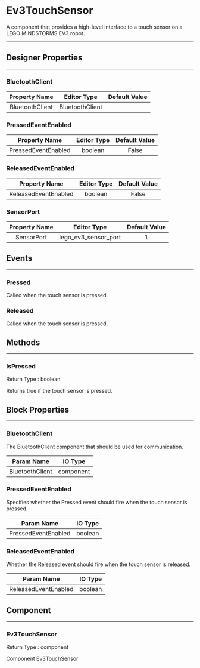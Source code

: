 <!--
  Copyright © 2013-2021 AIIE-ADL, All rights reserved
  Released under the Apache License, Version 2.0
  http://www.apache.org/licenses/LICENSE-2.0
-->

# Ev3TouchSensor

A component that provides a high-level interface to a touch sensor on a LEGO MINDSTORMS EV3 robot.

---

## Designer Properties

---

### BluetoothClient

|  Property Name  |   Editor Type   | Default Value |
| :-------------: | :-------------: | :-----------: |
| BluetoothClient | BluetoothClient |               |

### PressedEventEnabled

|    Property Name    | Editor Type | Default Value |
| :-----------------: | :---------: | :-----------: |
| PressedEventEnabled |   boolean   |     False     |

### ReleasedEventEnabled

|     Property Name    | Editor Type | Default Value |
| :------------------: | :---------: | :-----------: |
| ReleasedEventEnabled |   boolean   |     False     |

### SensorPort

| Property Name |      Editor Type     | Default Value |
| :-----------: | :------------------: | :-----------: |
|   SensorPort  | lego_ev3_sensor_port |       1       |

## Events

---

### Pressed

<div block-type = "component_event" component-selector = "Ev3TouchSensor" event-selector = "Pressed" id = "ev3touchsensor-pressed"></div>

Called when the touch sensor is pressed.

### Released

<div block-type = "component_event" component-selector = "Ev3TouchSensor" event-selector = "Released" id = "ev3touchsensor-released"></div>

Called when the touch sensor is pressed.

## Methods

---

### IsPressed

<div block-type = "component_method" component-selector = "Ev3TouchSensor" method-selector = "IsPressed" id = "ev3touchsensor-ispressed"></div>

Return Type : boolean

Returns true if the touch sensor is pressed.

## Block Properties

---

### BluetoothClient

<div block-type = "component_set_get" component-selector = "Ev3TouchSensor" property-selector = "BluetoothClient" property-type = "get" id = "get-ev3touchsensor-bluetoothclient"></div>

<div block-type = "component_set_get" component-selector = "Ev3TouchSensor" property-selector = "BluetoothClient" property-type = "set" id = "set-ev3touchsensor-bluetoothclient"></div>

The BluetoothClient component that should be used for communication.

|    Param Name   |  IO Type  |
| :-------------: | :-------: |
| BluetoothClient | component |

### PressedEventEnabled

<div block-type = "component_set_get" component-selector = "Ev3TouchSensor" property-selector = "PressedEventEnabled" property-type = "get" id = "get-ev3touchsensor-pressedeventenabled"></div>

<div block-type = "component_set_get" component-selector = "Ev3TouchSensor" property-selector = "PressedEventEnabled" property-type = "set" id = "set-ev3touchsensor-pressedeventenabled"></div>

Specifies whether the Pressed event should fire when the touch sensor is pressed.

|      Param Name     | IO Type |
| :-----------------: | :-----: |
| PressedEventEnabled | boolean |

### ReleasedEventEnabled

<div block-type = "component_set_get" component-selector = "Ev3TouchSensor" property-selector = "ReleasedEventEnabled" property-type = "get" id = "get-ev3touchsensor-releasedeventenabled"></div>

<div block-type = "component_set_get" component-selector = "Ev3TouchSensor" property-selector = "ReleasedEventEnabled" property-type = "set" id = "set-ev3touchsensor-releasedeventenabled"></div>

Whether the Released event should fire when the touch sensor is released.

|      Param Name      | IO Type |
| :------------------: | :-----: |
| ReleasedEventEnabled | boolean |

## Component

---

### Ev3TouchSensor

<div block-type = "component_component_block" component-selector = "Ev3TouchSensor" id = "component-ev3touchsensor"></div>

Return Type : component

Component Ev3TouchSensor

